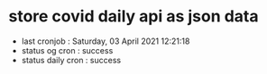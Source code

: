 # store covid daily api as json data

- last cronjob : Saturday, 03 April 2021 12:21:18
- status og cron : success
- status daily cron : success
      
      